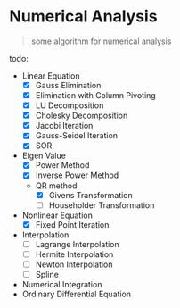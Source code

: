 # Numerical Analysis
> some algorithm for numerical analysis

todo:
* Linear Equation  
  * [x] Gauss Elimination
  * [x] Elimination with Column Pivoting
  * [x] LU Decomposition
  * [x] Cholesky Decomposition
  * [x] Jacobi Iteration
  * [x] Gauss-Seidel Iteration
  * [x] SOR
* Eigen Value
  * [x] Power Method
  * [x] Inverse Power Method
  * QR method
    * [x] Givens Transformation
    * [ ] Householder Transformation
* Nonlinear Equation
  * [x] Fixed Point Iteration
* Interpolation
  * [ ] Lagrange Interpolation
  * [ ] Hermite Interpolation
  * [ ] Newton Interpolation
  * [ ] Spline
* Numerical Integration
* Ordinary Differential Equation
